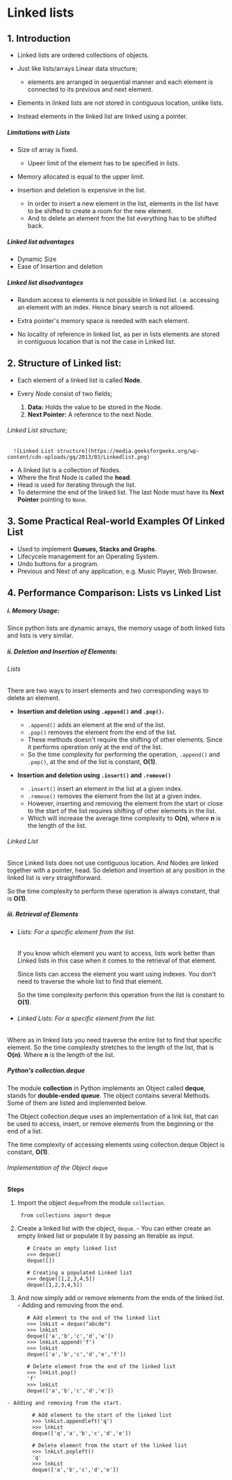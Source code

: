 # Linked lists

## 1. Introduction

  - Linked lists are ordered collections of objects.

  - Just like lists/arrays Linear data structure;

    - elements are arranged in sequential manner and each element is connected to its previous and next element.


  - Elements in linked lists are not stored in contiguous location, unlike lists.

  - Instead elements in the linked list are linked using a pointer.


##### Limitations with Lists

  - Size of array is fixed.

      - Upeer limit of the element has to be specified in lists.


  - Memory allocated is equal to the upper limit.

  - Insertion and deletion is expensive in the list.

    - In order to insert a new element in the list, elements in the list have to be shifted to create a room for the new element.
    - And to delete an element from the list everything has to be shifted back.

##### Linked list advantages

  - Dynamic Size
  - Ease of Insertion and deletion

##### Linked list disadvantages

  - Random access to elements is not possible in linked list. i.e. accessing an element with an index. Hence binary search is not allowed.

  - Extra pointer's memory space is needed with each element.

  - No locality of reference in linked list, as per in lists elements are stored in contiguous location that is not the case in Linked list.

## 2. Structure of Linked list:

  - Each element of a linked list is called **Node**.
  - Every *Node* consist of two fields;

      1. **Data:** Holds the value to be stored in the Node.
      2. **Next Pointer:** A reference to the next Node.
###### Linked List structure;

      ![Linked List structure](https://media.geeksforgeeks.org/wp-content/cdn-uploads/gq/2013/03/Linkedlist.png)


  - A linked list is a collection of Nodes.
  - Where the first Node is called the **head**.
  - Head is used for iterating through the list.
  - To determine the end of the linked list. The last Node must have its **Next Pointer** pointing to `None`.

## 3. Some Practical Real-world Examples Of Linked List

- Used to implement **Queues, Stacks and Graphs**.
- Lifecycele management for an Operating System.
- Undo buttons for a program.
- Previous and Next of any application, e.g. Music Player, Web Browser.


## 4. Performance Comparison: Lists vs Linked List

##### i. Memory Usage:
Since python lists are dynamic arrays, the memory usage of both linked lists and lists is very similar.

##### ii. Deletion and Insertion of Elements:

###### Lists

There are two ways to insert elements and two corresponding ways to delete an element.

- **Insertion and deletion using `.append()` and `.pop()`.**

  - `.append()` adds an element at the end of the list.
  - `.pop()` removes the element from the end of the list.
  - These methods doesn't require the shifting of other elements. Since it performs operation only at the end of the list.
  - So the time complexity for performing the operation, `.append()` and `.pop()`, at the end of the list is constant, **O(1)**.


- **Insertion and deletion using `.insert()` and `.remove()`**

  - `.insert()` insert an element in the list at a given index.
  - `.remove()` removes the element from the list at a given index.
  - However, inserting and removing the element from the start or close to the start of the list requires shifting of other elements in the list.
  - Which will increase the average time complexity to **O(n)**, where **n** is the length of the list.

###### Linked List
Since Linked lists does not use contiguous location. And Nodes are linked together with a pointer, head. So deletion and insertion at any position in the linked list is very straightforward.

So the time complexity to perform these operation is always constant, that is **O(1)**.

##### iii. Retrieval of Elements
- ###### Lists: For a specific element from the list.
    If you know which element you want to access, lists work better than Linked lists in this case when it comes to the retrieval of that element.

    Since lists can access the element you want using indexes. You don't need to traverse the whole list to find that element.

    So the time complexity perform this operation from the list is constant to **O(1)**.

- ###### Linked Lists: For a specific element from the list.
Where as in linked lists you need traverse the entire list to find that specific element. So the time complexity stretches to the length of the list, that is **O(n)**. Where **n** is the length of the list.

##### Python's collection.deque
The module **collection** in Python implements an Object called **deque**, stands for **double-ended queue**. The object contains several Methods. Some of them are listed and implemented below.

The Object collection.deque uses an implementation of a link list, that can be used to access, insert, or remove elements from the beginning or the end of a list.

The time complexity of accessing elements using collection.deque Object is constant, **O(1)**.

###### Implementation of the Object `deque`
**Steps**
  1. Import the object `deque`from the module `collection`.

          from collections import deque

  2. Create a linked list with the object, `deque`.
    - You can either create an empty linked list or populate it by passing an iterable as input.

            # Create an empty linked list
            >>> deque()
            deque([])

            # Creating a populated Linked list
            >>> deque([1,2,3,4,5])
            deque([1,2,3,4,5])


  3. And now simply add or remove elements from the ends of the linked list.
    - Adding and removing from the end.

            # Add element to the end of the linked list
            >>> lnkLst = deque("abcde")
            >>> lnkLst
            deque(['a','b','c','d','e'])
            >>> lnkLst.append('f')
            >>> lnkLst
            deque(['a','b','c','d','e','f'])

            # Delete element from the end of the linked list
            >>> lnkLst.pop()
            'f'
            >>> lnkLst
            deque(['a','b','c','d','e'])

    - Adding and removing from the start.

            # Add element to the start of the linked list
            >>> lnkLst.appendleft('q')
            >>> lnkLst
            deque(['q','a','b','c','d','e'])

            # Delete element from the start of the linked list
            >>> lnkLst.popleft()
            'q'
            >>> lnkLst
            deque(['a','b','c','d','e'])
